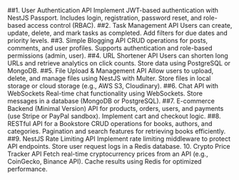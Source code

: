 ##1. User Authentication API
Implement JWT-based authentication with NestJS Passport.
Includes login, registration, password reset, and role-based access control (RBAC).
##2. Task Management API
Users can create, update, delete, and mark tasks as completed.
Add filters for due dates and priority levels.
##3. Simple Blogging API
CRUD operations for posts, comments, and user profiles.
Supports authentication and role-based permissions (admin, user).
##4. URL Shortener API
Users can shorten long URLs and retrieve analytics on click counts.
Store data using PostgreSQL or MongoDB.
##5. File Upload & Management API
Allow users to upload, delete, and manage files using NestJS with Multer.
Store files in local storage or cloud storage (e.g., AWS S3, Cloudinary).
##6. Chat API with WebSockets
Real-time chat functionality using WebSockets.
Store messages in a database (MongoDB or PostgreSQL).
##7. E-commerce Backend (Minimal Version)
API for products, orders, users, and payments (use Stripe or PayPal sandbox).
Implement cart and checkout logic.
##8. RESTful API for a Bookstore
CRUD operations for books, authors, and categories.
Pagination and search features for retrieving books efficiently.
##9. NestJS Rate Limiting API
Implement rate limiting middleware to protect API endpoints.
Store user request logs in a Redis database.
10. Crypto Price Tracker API
Fetch real-time cryptocurrency prices from an API (e.g., CoinGecko, Binance API).
Cache results using Redis for optimized performance.
